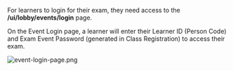 For learners to login for their exam, they need access to the **/ui/lobby/events/login** page.

On the Event Login page, a learner will enter their Learner ID (Person Code) and Exam Event Password (generated in Class Registration) to access their exam.

![event-login-page.png](https://e02.insite.com/files/sites/global/exam-login-page/event-login-page.png)